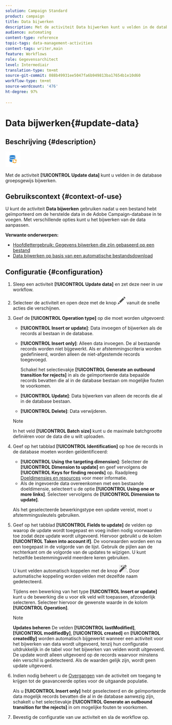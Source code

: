 ```yaml
---
solution: Campaign Standard
product: campaign
title: Data bijwerken
description: Met de activiteit Data bijwerken kunt u velden in de database groepsgewijs bijwerken.
audience: automating
content-type: reference
topic-tags: data-management-activities
context-tags: writer,main
feature: Workflows
role: Gegevensarchitect
level: Intermediair
translation-type: tm+mt
source-git-commit: 088b49931ee5047fa6b949813ba17654b1e10d60
workflow-type: tm+mt
source-wordcount: '476'
ht-degree: 97%

---
```



# Data bijwerken{#update-data}

## Beschrijving {#description}

![](assets/data_update.png)

Met de activiteit **[!UICONTROL Update data]** kunt u velden in de database groepsgewijs bijwerken.

## Gebruikscontext {#context-of-use}

U kunt de activiteit **Data bijwerken** gebruiken nadat u een bestand hebt geïmporteerd om de herstelde data in de Adobe Campaign-database in te voegen. Met verschillende opties kunt u het bijwerken van de data aanpassen.

**Verwante onderwerpen:**

* [Hoofdlettergebruik: Gegevens bijwerken die zijn gebaseerd op een bestand](../../automating/using/update-database-file.md)
* [Data bijwerken op basis van een automatische bestandsdownload](../../automating/using/update-data-automatic-download.md)

## Configuratie {#configuration}

1. Sleep een activiteit **[!UICONTROL Update data]** en zet deze neer in uw workflow.
1. Selecteer de activiteit en open deze met de knop ![](assets/edit_darkgrey-24px.png) vanuit de snelle acties die verschijnen.
1. Geef de **[!UICONTROL Operation type]** op die moet worden uitgevoerd:

   * **[!UICONTROL Insert or update]**: Data invoegen of bijwerken als de records al bestaan in de database.
   * **[!UICONTROL Insert only]**: Alleen data invoegen. De al bestaande records worden niet bijgewerkt. Als er afstemmingscriteria worden gedefinieerd, worden alleen de niet-afgestemde records toegevoegd.

      Schakel het selectievakje **[!UICONTROL Generate an outbound transition for rejects]** in als de geïmporteerde data bepaalde records bevatten die al in de database bestaan om mogelijke fouten te voorkomen.

   * **[!UICONTROL Update]**: Data bijwerken van alleen de records die al in de database bestaan.
   * **[!UICONTROL Delete]**: Data verwijderen.

   >[!NOTE]
   >
   >In het veld **[!UICONTROL Batch size]** kunt u de maximale batchgrootte definiëren voor de data die u wilt uploaden.

1. Geef op het tabblad **[!UICONTROL Identification]** op hoe de records in de database moeten worden geïdentificeerd:

   * **[!UICONTROL Using the targeting dimension]**: Selecteer de **[!UICONTROL Dimension to update]** en geef vervolgens de **[!UICONTROL Keys for finding records]** op. Raadpleeg [Doeldimensies en resources](../../automating/using/query.md#targeting-dimensions-and-resources) voor meer informatie.
   * Als de ingevoerde data overeenkomen met een bestaande doeldimensie, selecteert u de optie **[!UICONTROL Using one or more links]**. Selecteer vervolgens de **[!UICONTROL Dimension to update]**.

   Als het geselecteerde bewerkingstype een update vereist, moet u afstemmingssleutels gebruiken.

1. Geef op het tabblad **[!UICONTROL Fields to update]** de velden op waarop de update wordt toegepast en voeg indien nodig voorwaarden toe zodat deze update wordt uitgevoerd. Hiervoor gebruikt u de kolom **[!UICONTROL Taken into account if]**. De voorwaarden worden een na een toegepast in de volgorde van de lijst. Gebruik de pijlen aan de rechterkant om de volgorde van de updates te wijzigen. U kunt hetzelfde bestemmingsveld meerdere keren gebruiken.

   U kunt velden automatisch koppelen met de knop ![](assets/wkf_magic_wand-24px.png). Door automatische koppeling worden velden met dezelfde naam gedetecteerd.

   Tijdens een bewerking van het type **[!UICONTROL Insert or update]** kunt u de bewerking die u voor elk veld wilt toepassen, afzonderlijk selecteren. Selecteer hiervoor de gewenste waarde in de kolom **[!UICONTROL Operation]**.

   >[!NOTE]
   >
   >**Updates beheren** De velden **[!UICONTROL lastModified]**, **[!UICONTROL modifiedBy]**, **[!UICONTROL created]** en **[!UICONTROL createdBy]** worden automatisch bijgewerkt wanneer een activiteit voor het bijwerken van data wordt uitgevoerd, tenzij hun configuratie uitdrukkelijk in de tabel voor het bijwerken van velden wordt uitgevoerd. De update wordt alleen uitgevoerd op de records waarvoor minstens één verschil is gedetecteerd. Als de waarden gelijk zijn, wordt geen update uitgevoerd.

1. Indien nodig beheert u de [Overgangen](../../automating/using/activity-properties.md) van de activiteit om toegang te krijgen tot de geavanceerde opties voor de uitgaande populatie.

   Als u **[!UICONTROL Insert only]** hebt geselecteerd en de geïmporteerde data mogelijk records bevatten die al in de database aanwezig zijn, schakelt u het selectievakje **[!UICONTROL Generate an outbound transition for the rejects]** in om mogelijke fouten te voorkomen.

1. Bevestig de configuratie van uw activiteit en sla de workflow op.
